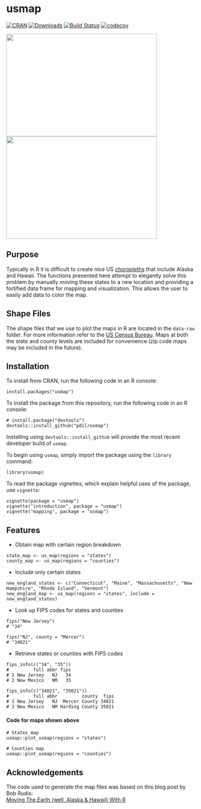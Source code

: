 # usmap
[![CRAN](http://www.r-pkg.org/badges/version/usmap?color=blue)](https://cran.r-project.org/package=usmap) [![Downloads](http://cranlogs.r-pkg.org/badges/grand-total/usmap)](https://cran.r-project.org/package=usmap) [![Build Status](https://travis-ci.org/pdil/usmap.svg?branch=master)](https://travis-ci.org/pdil/usmap) [![codecov](https://codecov.io/gh/pdil/usmap/branch/master/graph/badge.svg)](https://codecov.io/gh/pdil/usmap)

<img src="https://raw.githubusercontent.com/pdil/usmap/master/blank-state-map.png" width="400" height="272" />
<img src="https://raw.githubusercontent.com/pdil/usmap/master/blank-county-map.png" width="400" height="272" />

## Purpose
Typically in R it is difficult to create nice US [choropleths](https://en.wikipedia.org/wiki/Choropleth_map) that include Alaska and Hawaii. The functions presented here attempt to elegantly solve this problem by manually moving these states to a new location and providing a fortified data frame for mapping and visualization. This allows the user to easily add data to color the map.

## Shape Files
The shape files that we use to plot the maps in R are located in the `data-raw` folder. For more information refer to the [US Census Bureau](https://www.census.gov/geo/maps-data/data/tiger-cart-boundary.html). Maps at both the state and county levels are included for convenience (zip code maps may be included in the future).

## Installation
To install from CRAN, run the following code in an R console:
```{r}
install.packages("usmap")
```
To install the package from this repository, run the following code in an R console:
```{r}
# install.package("devtools")
devtools::install_github("pdil/usmap")
```
Installing using `devtools::install_github` will provide the most recent developer build of `usmap`.

To begin using `usmap`, simply import the package using the `library` command:
```{r}
library(usmap)
```

To read the package vignettes, which explain helpful uses of the package, use `vignette`:
```{r}
vignette(package = "usmap")
vignette("introduction", package = "usmap")
vignette("mapping", package = "usmap")
```

## Features
* Obtain map with certain region breakdown
```{r}
state_map <- us_map(regions = "states")
county_map <- us_map(regions = "counties")
```
* Include only certain states
```{r}
new_england_states <- c("Connecticut", "Maine", "Massachusetts", "New Hampshire", "Rhode Island", "Vermont")
new_england_map <- us_map(regions = "states", include = new_england_states)
```
* Look up FIPS codes for states and counties
```{r}
fips("New Jersey")
# "34"

fips("NJ", county = "Mercer")
# "34021"
```
* Retrieve states or counties with FIPS codes
```{r}
fips_info(c("34", "35"))
#         full abbr fips
# 1 New Jersey   NJ   34 
# 2 New Mexico   NM   35

fips_info(c("34021", "35021"))
#         full abbr         county  fips
# 1 New Jersey   NJ  Mercer County 34021
# 2 New Mexico   NM Harding County 35021
```

#### Code for maps shown above
```{r}
# States map
usmap::plot_usmap(regions = "states")

# Counties map
usmap::plot_usmap(regions = "counties")
```

## Acknowledgements
The code used to generate the map files was based on this blog post by Bob Rudis:    
[Moving The Earth (well, Alaska & Hawaii) With R](https://rud.is/b/2014/11/16/moving-the-earth-well-alaska-hawaii-with-r/)

